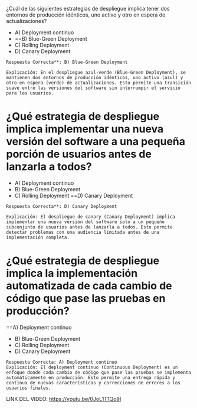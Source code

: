 ¿Cuál de las siguientes estrategias de despliegue implica tener dos entornos de producción idénticos, uno activo y otro en espera de actualizaciones?

- A) Deployment continuo
- ==B) Blue-Green Deployment
- C) Rolling Deployment
- D) Canary Deployment

 ~~~
 Respuesta Correcta**: B) Blue-Green Deployment
 
 Explicación: En el despliegue azul-verde (Blue-Green Deployment), se mantienen dos entornos de producción idénticos, uno activo (azul) y otro en espera (verde) de actualizaciones. Esto permite una transición suave entre las versiones del software sin interrumpir el servicio para los usuarios.
 ~~~
# ¿Qué estrategia de despliegue implica implementar una nueva versión del software a una pequeña porción de usuarios antes de lanzarla a todos?

- A) Deployment continuo
- B) Blue-Green Deployment
- C) Rolling Deployment
==D) Canary Deployment

~~~
Respuesta Correcta**: D) Canary Deployment

Explicación: El despliegue de canary (Canary Deployment) implica implementar una nueva versión del software solo a un pequeño subconjunto de usuarios antes de lanzarla a todos. Esto permite detectar problemas con una audiencia limitada antes de una implementación completa.
~~~


# ¿Qué estrategia de despliegue implica la implementación automatizada de cada cambio de código que pase las pruebas en producción?

==A) Deployment continuo
- B) Blue-Green Deployment
 - C) Rolling Deployment
- D) Canary Deployment

~~~
Respuesta Correcta: A) Deployment continuo
Explicación: El deployment continuo (Continuous Deployment) es un enfoque donde cada cambio de código que pase las pruebas se implementa automáticamente en producción. Esto permite una entrega rápida y continua de nuevas características y correcciones de errores a los usuarios finales.
~~~
LINK DEL VIDEO:
https://youtu.be/0JoL1T1Qo9I